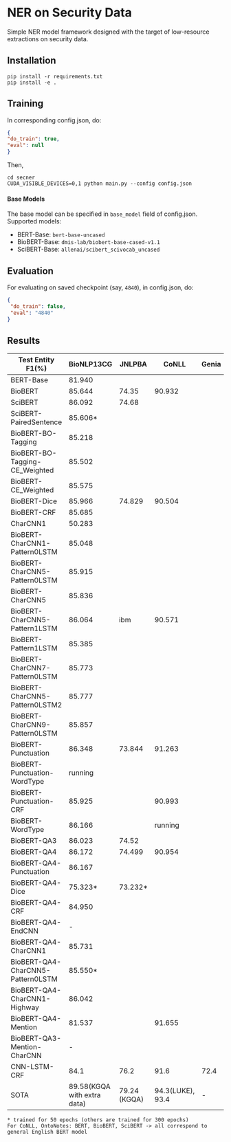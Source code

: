 # NER on Security Data

Simple NER model framework designed with the target of low-resource extractions on security data.
## Installation
```commandline
pip install -r requirements.txt
pip install -e .
```
## Training
In corresponding config.json, do:
 ```json
{
 "do_train": true,
 "eval": null
}
```
Then,
```commandline
cd secner
CUDA_VISIBLE_DEVICES=0,1 python main.py --config config.json
```
#### Base Models
The base model can be specified in ```base_model``` field of config.json. Supported models:
* BERT-Base: ```bert-base-uncased```
* BioBERT-Base: ```dmis-lab/biobert-base-cased-v1.1```
* SciBERT-Base: ```allenai/scibert_scivocab_uncased```
## Evaluation
For evaluating on saved checkpoint (say, ```4840```), in config.json, do:
```json
{
 "do_train": false,
 "eval": "4840"
}
```

## Results

| Test Entity F1(%)            | BioNLP13CG                  | JNLPBA       | CoNLL | Genia     | Onto  |
|------------------------------|-----------------------------|--------------|-------|-----------|-------|
| BERT-Base                    | 81.940                      |              |       |           |       |
| BioBERT                      | 85.644                      | 74.35        |90.932 |           |       |
| SciBERT                      | 86.092                      | 74.68        |       |           |       |
| SciBERT-PairedSentence       | 85.606*                     |              |       |           |       |
| BioBERT-BO-Tagging           | 85.218                      |              |       |           |       |
| BioBERT-BO-Tagging-CE_Weighted| 85.502                     |              |       |           |       |
| BioBERT-CE_Weighted          | 85.575                      |              |       |           |       |
| BioBERT-Dice                 | 85.966                      | 74.829       |90.504 |           |       |
| BioBERT-CRF                  | 85.685                      |              |       |           |       |
| CharCNN1                     | 50.283                      |              |       |           |       |
| BioBERT-CharCNN1-Pattern0LSTM | 85.048                      |              |       |           |       |
| BioBERT-CharCNN5-Pattern0LSTM | 85.915                      |              |       |           |       |
| BioBERT-CharCNN5              | 85.836                      |              |       |           |       |
| BioBERT-CharCNN5-Pattern1LSTM | 86.064                      | ibm          |90.571 |           |       |
| BioBERT-Pattern1LSTM          | 85.385                      |              |       |           |       |
| BioBERT-CharCNN7-Pattern0LSTM | 85.773                      |              |       |           |       |
| BioBERT-CharCNN5-Pattern0LSTM2| 85.777                      |              |       |           |       |
| BioBERT-CharCNN9-Pattern0LSTM | 85.857                      |              |       |           |       |
| BioBERT-Punctuation          | 86.348                      | 73.844       |91.263 |           |       |
| BioBERT-Punctuation-WordType | running                     |              |       |           |       |
| BioBERT-Punctuation-CRF      | 85.925                      |              |90.993 |           |       |
| BioBERT-WordType             | 86.166                      |              |running|           |       |
| BioBERT-QA3                  | 86.023                      | 74.52        |       |           |       |
| BioBERT-QA4                  | 86.172                      | 74.499       |90.954 |           |       |
| BioBERT-QA4-Punctuation      | 86.167                      |              |       |           |       |
| BioBERT-QA4-Dice             | 75.323*                     | 73.232*      |       |           |       |
| BioBERT-QA4-CRF              | 84.950                      |              |       |           |       |
| BioBERT-QA4-EndCNN           | -                           |              |       |           |       |
| BioBERT-QA4-CharCNN1         | 85.731                      |              |       |           |       |
| BioBERT-QA4-CharCNN5-Pattern0LSTM| 85.550*                 |              |       |           |       |
| BioBERT-QA4-CharCNN1-Highway | 86.042                      |              |       |           |       |
| BioBERT-QA4-Mention          | 81.537                      |              |91.655 |           |       |
| BioBERT-QA3-Mention-CharCNN  | -                           |              |       |           |       |
| CNN-LSTM-CRF                 | 84.1                        | 76.2         |91.6   | 72.4      | 86.4  |
| SOTA                         | 89.58(KGQA with extra data) | 79.24 (KGQA) |94.3(LUKE), 93.4   |   -      | 92.07 (MRC-Dice)      |

```
* trained for 50 epochs (others are trained for 300 epochs)
For CoNLL, OntoNotes: BERT, BioBERT, SciBERT -> all correspond to general English BERT model
```
